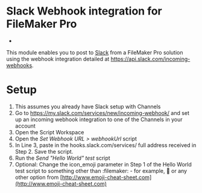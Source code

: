 # Slack Webhook integration for FileMaker Pro
-
This module enables you to post to [Slack](http://www.slack.com) from a FileMaker Pro solution using the webhook integration detailed at https://api.slack.com/incoming-webhooks.
# Setup
1. This assumes you already have Slack setup with Channels
2. Go to https://my.slack.com/services/new/incoming-webhook/ and set up an incoming webhook integration to one of the Channels in your account
3. Open the Script Workspace
4. Open the *Set Webhook URL > webhookUrl* script
5. In Line 3, paste in the hooks.slack.com/services/ full address received in Step 2.  Save the script.
6. Run the *Send "Hello World" test* script
7. Optional: Change the icon_emoji parameter in Step 1 of the Hello World test script to something other than :filemaker: - for example, :blue_heart: or any other option from [http://www.emoji-cheat-sheet.com](http://www.emoji-cheat-sheet.com)
